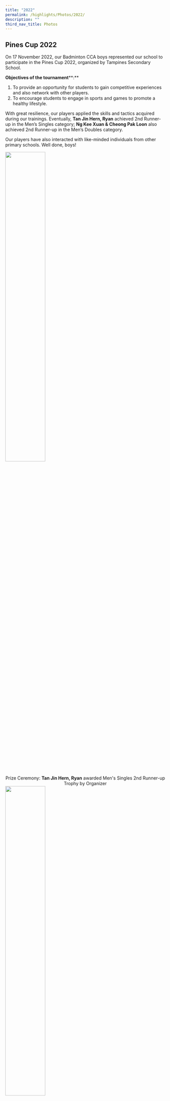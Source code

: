 ```yaml
---
title: "2022"
permalink: /highlights/Photos/2022/
description: ""
third_nav_title: Photos
---
```

Pines Cup 2022
--------------

  

On 17 November 2022, our Badminton CCA boys represented our school to participate in the Pines Cup 2022, organized by Tampines Secondary School.

**Objectives of the tournament****:**  

1.  To provide an opportunity for students to gain competitive experiences and also network with other players.
2.  To encourage students to engage in sports and games to promote a healthy lifestyle.

With great resilience, our players applied the skills and tactics acquired during our trainings. Eventually, **Tan Jin Hern, Ryan** achieved 2nd Runner-up in the Men’s Singles category; **Ng Kee Xuan & Cheong Pak Loon** also achieved 2nd Runner-up in the Men’s Doubles category.  
  
Our players have also interacted with like-minded individuals from other primary schools. Well done, boys!

<img src="/images/Pine Cup 1.jpeg" 
     style="width:50%" align="center">

<center>Prize Ceremony: <b>Tan Jin Hern, Ryan</b> awarded Men's Singles 2nd Runner-up Trophy by Organizer</center>
<img src="/images/Pine Cup 2.jpeg" 
     style="width:50%" align="center">  

<center>Prize Ceremony: <b>Ng Kee Xuan & Cheong Pak Loon</b> awarded Men's Doubles 2nd Runner-up Trophy by Organizer</center>

<img src="/images/Pine Cup 3.jpeg" 
     style="width:50%" align="center">  

<center><b>Celebratory Group Photo</b></center>

  

P6 Sports and Outdoor Adventure Camp 
-------------------------------------

  

The P6 Sports and Outdoor Adventure camp was a 2.5 day non-residential camp in school from 18 to 20 October 2022. It has provided an excellent opportunity for students to experience the outdoors and learn many important life skills, such as teamwork, independence, fair play and relationship management. One of the main aim of the camp was to prepare students for secondary school, while instilling in them leadership qualities and the 6 school core values – resilience, care, responsibility, respect, integrity and loyalty.

During the camp, students participated in many activities which enhanced their physical, mental and emotional resilience. Such activities included Archery Tag, Outdoor cooking, Hike at Wallace Trail, building a Trebuchet as their camp craft and other team building games too. They learned to work cooperatively as a team to achieve the objectives of these activities.

At the end of each activity, students were given the time of reflection where group facilitators provide feedback to groups and/or individuals. The time of reflection provides students the platform to understand their strengths and weaknesses. With this understanding, they learn to be a better team players and in hope to mould them to be leaders of the future. 

<b><u>Hiking at Wallace Trail</u></b>

Students spotted many wild animals and insects along their trek at the Wallace Trail. Students learnt more about Dairy Farm at the Wallace Education Centre, where they were also tasked to complete worksheets in their groups. 

<img src="/images/Picture1 P6 Camp.jpg" 
     style="width:30%" align="left"> 
<img src="/images/Picture2 P6 Camp.jpg" 
     style="width:55%"><br> 
 <img src="/images/Picture3 P6 Camp.jpg" 
     style="width:55%" align="left">
<img src="/images/Picture4 P6 Camp.jpg" 
     style="width:30%">

**Archery Tag**

Each student was given an opportunity to practise shooting prior to the game. They learnt the proper way of holding a bow and releasing of the arrow. Students played in teams of 5, amongst their classmates. At the end of the session, students competed in teams against their neighbouring class. 

![Achery Tag1.jpg](https://concordpri.moe.edu.sg/qql/slot/u754/Achery%20Tag1.jpg)![Achery Tag2.jpg](https://concordpri.moe.edu.sg/qql/slot/u754/Achery%20Tag2.jpg)  

  

  

  

  

  

  

  

  

![Achery Tag3.jpg](https://concordpri.moe.edu.sg/qql/slot/u754/Achery%20Tag3.jpg)![Achery Tag4.jpg](https://concordpri.moe.edu.sg/qql/slot/u754/Achery%20Tag4.jpg)  

  

  

  

  

  

  

  

  

![Achery Tag5.jpg](https://concordpri.moe.edu.sg/qql/slot/u754/Achery%20Tag5.jpg)![Achery Tag6.jpg](https://concordpri.moe.edu.sg/qql/slot/u754/Achery%20Tag6.jpg)  

  

  

  

  

  

  

  

  

  

  

  

  

**Outdoor Cooking**

Students were given mass tins and food ingredients for their outdoor cooking activities. Group facilitators aided in setting up of fire so that students could experience cooking as a team safely. Students consumed the dish which they prepared as a group after it has been fully cooked. 

  

  

![OutdoorCooking1.jpg](https://concordpri.moe.edu.sg/qql/slot/u754/OutdoorCooking1.jpg)![OutdoorCooking2.jpg](https://concordpri.moe.edu.sg/qql/slot/u754/OutdoorCooking2.jpg)  

  

  

  

  

  

  

  

  

![OutdoorCooking3.jpg](https://concordpri.moe.edu.sg/qql/slot/u754/OutdoorCooking3.jpg)![OutdoorCooking4.jpg](https://concordpri.moe.edu.sg/qql/slot/u754/OutdoorCooking4.jpg)  

  

  

  

  

  

  

![OutdoorCooking5.jpg](https://concordpri.moe.edu.sg/qql/slot/u754/OutdoorCooking5.jpg)![OutdoorCooking6.jpg](https://concordpri.moe.edu.sg/qql/slot/u754/OutdoorCooking6.jpg)  

  

  

  

  

  

  

  

  

**Break Camp**

The P6 students donned their camp t-shirts on the last day. **THE FINALE!**

![BreakCamp.jpg](https://concordpri.moe.edu.sg/qql/slot/u754/BreakCamp.jpg)

Primary 5 Outdoor Adventure Camp 2022
-------------------------------------

The Annual Primary 5 Outdoor Adventure Camp is an integral part of the school’s holistic education programme. In alignment with Covid-19 safety management measures, the school organized a non-residential day camp for our P5 cohort, from 1 to 3 June 2022.

The theme of the camp was “Kampong Days @ Concord”. Students worked together in their teams, and as a cohort, fostering important life skills, such as teamwork, independence, resilience and relationship management through outdoor adventure learning activities.

It was also a great bonding session for both the P5 teachers and their students.&nbsp;  

![](/images/p5camp1.jpeg)
<center><strong>Campers successfully built a mini ladder using knots and lashing. What an achievement!</strong></center>

![](/images/p5camp2.jpeg)

<center><strong>Campers worked together to transport a ball using strings and a cup. Pull tight! Walk slowly!</strong></center>

![](/images/p5camp3.jpeg)
<center><strong>Campers embarked on an exploration trail at Keat Hong Park, with Ms Joy Teo. Wonder what fruits and creatures they saw?</strong></center>

![](/images/p5camp4.jpeg)
<center><strong>Campers cooked bee hoon soup outdoors using an atomic cooker and a mess tin. Tasted so good, Yummy!</strong></center>

![](/images/p5camp5.jpeg)
<center><strong>Campers washed utensils after cooking using soap and water. They were having fun!</strong></center>

![](/images/p5camp6.jpeg)
<center><strong>Campers solved difficult puzzles as a team. Amazing teamwork!</strong></center>

![](/images/p5camp7.jpeg)
<center><strong>Campers examined parts of sea mango (also known as pong-pong). An interesting discovery!</strong></center>

![](/images/p5camp8.jpeg)
<center><strong>Daily Reflection about camp experiences to know more about self and others.</strong></center>

![](/images/p5camp9.jpeg)
<center><strong>Campers built the tallest tower balancing on one cup. What a stable and creative structure!</strong></center>

![](/images/p5camp10.jpeg)
<center><strong>Kampong Days@Concord. We will win the war!</strong></center>

(embed video here)


### Map Creation - Outdoor Creation


##### Modular CCA – Outdoor Education  

Objective(s) of the event / programme:
* Be resilient in designing a map that require them to perform a series of unfamiliar tasks.
* Have a heightened awareness of their own and others’ strengths and abilities.
* Be willing to take calculated risk and embrace the spirit of adventure while working with others to create synergy.
* TO HAVE FUN!!

Mode of the event / programme:
* 2 OE teachers facilitated students to create maps for a part of the school compound.
* Mostly conducted outdoors within school compound:
	* Parade Square
	* Koi Pond and Garden
	* Butterfly Garden


<iframe src="https://docs.google.com/presentation/d/e/2PACX-1vSo0yTN49EcaEs8t3t40qJIcDPgCSgfZaJMnb-5FVn5m1O12X3tRrilTS13LmfpjDwvva_hFs2BOsNS/embed?start=false&amp;loop=false&amp;delayms=3000" frameborder="0" width="960" height="569" allowfullscreen="true"></iframe>


Summary of the activities involved:
* Students were first introduced to the purpose of map reading.
* Using what students have acquired in their previous years on orienteering, students applied the use of pacing, scaling and map legend to design a map.
* Throughout the 4 weeks, students were facilitated to reflect on their performance to gain an understanding about self-awareness, social awareness and relationship management.

Levels of students involved (if any):
* Primary 6 cohort

![](/images/Map%20Creation.jpeg)

Link to the school mission / vision / motto / creed:  

•Vision: Map creation as a group harmoniously enriches the minds of students to apply knowledge&nbsp; &nbsp;and skills acquired for practical use in outdoor activities, as well as honing the determined spirit in&nbsp;them to complete an unfamiliar task.

•Motto: The application of mathematics during measurements and scaling ignites the passion of learning as students find relevance and real-world application of what they learn in school.

•Creed: Successive improvement of their maps would promote students’ confidence and belief in&nbsp; &nbsp;themselves that they were able to achieve more as a team, soaring to greater heights together.

  

### Scientist-in-School Programme 2021


We are honored to partner Dr Ashar, an A\* STAR scientist, since we implemented the above programme in November 2011. As part of our school’s Science &amp; Education Career Guidance programme, Dr Ashar shared his educational life journey as well as his career path as a Scientist with two Primary 5 classes. Besides being able to see him via zoom meetings, students got to clarify more on a Scientist’s role and work! Some even took the opportunity to ask him on Science topics beyond their syllabus! Those who were not able to ask questions within the one-hour session could actually continue to engage Dr Ashar through padlet.

![](/images/scizoom.jpeg)

<strong><center>Online ZOOM session with Dr Ashar, facilitated by our Science teacher.</center></strong>

 In addition, Dr Ashar helped review some of our existing Science outdoor trail lessons and offer his advice. He also designed and conducted an enrichment lesson on Electromagnets for 20 selected Primary 4, 5 and 6 students. This lesson covered contents beyond the Primary Science syllabus and consisted of hands-on activity using a mini resource kit.
 
 ![](/images/Photo%202.png)
 
<strong><center>Dr Ashar demonstrating how to use the given resource kit via ZOOM</center></strong>

![](/images/Photo%203.png)

<strong><center>Teaching slides that were shared by Dr Ashar.</center></strong>

Moving forward in 2022, we will continue our partnership with Dr Ashar to bring forth more exciting and enriching programme for our students!

### CNY Celebrations on 31st Jan

<iframe allowfullscreen="true" height="569" width="960" frameborder="0" src="https://docs.google.com/presentation/d/e/2PACX-1vSUveGbf9AqNHf34kBhGrLnbw75YD08EXI-XO0lcqyr-uedpLbF4D4b1n_ASvf5712vXvvAlJLFe1Mi/embed?start=false&amp;loop=false&amp;delayms=3000"></iframe>

The theme of this year’s Chinese New Year Celebration is Adaptive Resilience, Continued Prosperity. Students were introduced to the customs and traditions of Chinese New Year as well as the new norm of Chinese New Year Celebration in this period of pandemic times through the virtual skit put up by the staff and students. Concord’s school values of Responsibility and Resilience were reinforced through the various segment within the virtual celebration. Time was set aside for Form teachers and Co-form teachers to bond with their class through the class bonding activities planned by them for their students. The celebration ended on a high note with the Chinese New Year mascot, God of Fortune and 2 Tigers, making their appearances in the classrooms, sending well wishes to the Concordians, wishing them an abundance of joy, happiness and prosperity in the Year of the Tiger.&nbsp;

### Week 1 Back to School

<iframe src="https://docs.google.com/presentation/d/e/2PACX-1vQOveabjVV6ibOrU3AQQyrY3GOCyG0fQRRcW2xzPNQXOyWVc0JeCGNZdsyfthQ7876IngNf6uZM9wnm/embed?start=false&amp;loop=false&amp;delayms=3000" frameborder="0" width="960" height="569" allowfullscreen="true"></iframe>

During the 1st week of 2022, the students in Concord Primary welcomed their new P1 Concordians. The young Concordians were paired up with their P6 seniors who showed them the many places in school and helped them during their recess as part of the school’s “P1/P6&nbsp; recess buddy” programme. Meanwhile the other students experienced special, customised programmes and activities which enabled them to ease into the new year with their new teachers and classmates. They had class bonding activities, social skill lessons, leadership based activities too. This included the nomination of the various class and school student leaders plus re-visiting the important school rules. It was definitely an eventful and enriching 1st week of school for everyone.

### P1 First Day of School


<iframe allowfullscreen="true" height="569" width="960" frameborder="0" src="https://docs.google.com/presentation/d/e/2PACX-1vQWMU9Sye8XZouJyDfMAvyLuVcRynIUF4xm6Q9sY1gfc2TXd54DYjUSULQi4hFghcLxZMab6wT6V6Go/embed?start=false&amp;loop=false&amp;delayms=3000"></iframe>

Concord primary welcomed our new P1 Concordians and their parents on the 4th January 2022. The young Cocordians and their parents were treated to a special programme which introduced the students to primary school life. Introductory briefings were also conducted to the parents to highlight the important events and&nbsp;specific logistical details such as the ‘Do’s and Don’ts’ at the canteen, morning assembly and dismissal procedures, and other classroom and school related procedures. The P1 Concordians and their parents experienced their first ever recess in a primary school too. With the man food choices available, they navigated their way through their options and hard a wonderful time together. Along the way, they also met up with our school mascots, Connor and Caylee.

<center><b>Buddies bonding over food</b></center>